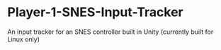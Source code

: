 # Player-1-SNES-Input-Tracker
An input tracker for an SNES controller built in Unity (currently built for Linux only)

